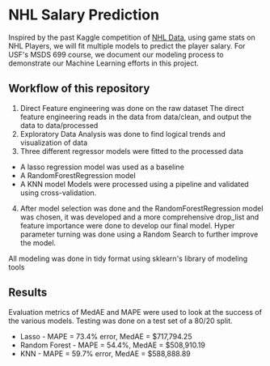# NHL Salary Prediction
Inspired by the past Kaggle competition of [NHL Data](https://www.kaggle.com/camnugent/predict-nhl-player-salaries#train.csv), using game stats on NHL Players, we will fit multiple models to predict the player salary. For USF's MSDS 699 course, we document our modeling process to demonstrate our Machine Learning efforts in this project.

## Workflow of this repository
1. Direct Feature engineering was done on the raw dataset
The direct feature engineering reads in the data from data/clean, and output the data to data/processed
2. Exploratory Data Analysis was done to find logical trends and visualization of data
3. Three different regressor models were fitted to the processed data
  - A lasso regression model was used as a baseline
  - A RandomForestRegression model
  - A KNN model
Models were processed using a pipeline and validated using cross-validation.
 
4. After model selection was done and the RandomForestRegression model was chosen, it was developed and a more comprehensive drop_list and feature importance were done to develop our final model. Hyper parameter turning was done using a Random Search to further improve the model.

All modeling was done in tidy format using sklearn's library of modeling tools

## Results

Evaluation metrics of MedAE and MAPE were used to look at the success of the various models. Testing was done on a test set of a 80/20 split.

  - Lasso - MAPE = 73.4% error, MedAE = $717,794.25
  - Random Forest - MAPE = 54.4%, MedAE = $508,910.19
  - KNN - MAPE = 59.7% error, MedAE = $588,888.89
